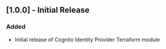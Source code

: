 ## [1.0.0] - Initial Release

### Added

- Initial release of Cognito Identity Provider Terraform module